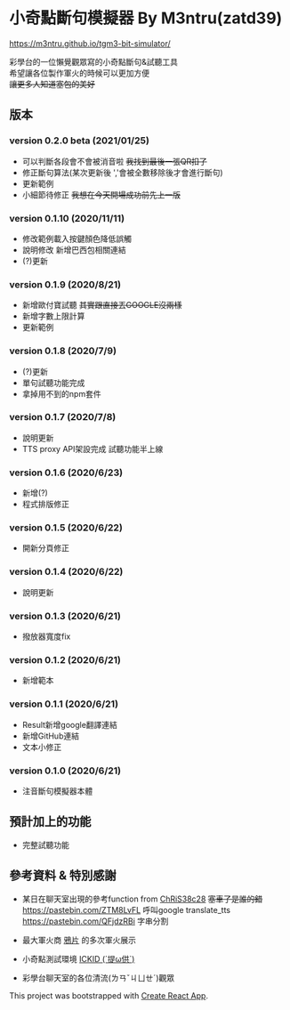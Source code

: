 # 小奇點斷句模擬器 By M3ntru(zatd39)

https://m3ntru.github.io/tgm3-bit-simulator/

彩學台的一位懶覺觀眾寫的小奇點斷句&試聽工具  
希望讓各位製作軍火的時候可以更加方便  
~~讓更多人知道塞包的美好~~

## 版本

### version 0.2.0 beta (2021/01/25)
- 可以判斷各段會不會被消音啦 ~~我找到最後一張QR扣了~~ 
- 修正斷句算法(某次更新後 ','會被全數移除後才會進行斷句)
- 更新範例
- 小細節待修正 ~~我想在今天開場成功前先上一版~~

### version 0.1.10 (2020/11/11)
- 修改範例載入按鍵顏色降低誤觸
- 說明修改 新增巴西包相關連結
- (?)更新

### version 0.1.9 (2020/8/21)
- 新增歐付寶試聽 ~~其實跟直接丟GOOGLE沒兩樣~~
- 新增字數上限計算
- 更新範例

### version 0.1.8 (2020/7/9)
- (?)更新
- 單句試聽功能完成
- 拿掉用不到的npm套件

### version 0.1.7 (2020/7/8)
- 說明更新
- TTS proxy API架設完成 試聽功能半上線

### version 0.1.6 (2020/6/23)
- 新增(?)
- 程式排版修正

### version 0.1.5 (2020/6/22)
- 開新分頁修正

### version 0.1.4 (2020/6/22)
- 說明更新

### version 0.1.3 (2020/6/21)
- 撥放器寬度fix

### version 0.1.2 (2020/6/21)
- 新增範本

### version 0.1.1 (2020/6/21)
- Result新增google翻譯連結
- 新增GitHub連結
- 文本小修正

### version 0.1.0 (2020/6/21)
- 注音斷句模擬器本體

## 預計加上的功能
- 完整試聽功能

## 參考資料 & 特別感謝

- 某日在聊天室出現的參考function from [ChRiS38c28](https://github.com/crs38c28) ~~塞車了是誰的錯~~  
https://pastebin.com/ZTM8LvFL 呼叫google translate_tts  
https://pastebin.com/QFjdzRBi 字串分割  


- 最大軍火商 [鴉片](https://www.twitch.tv/append) 的多次軍火展示

- 小奇點測試環境 [ICKID (´提ω供`)](https://www.twitch.tv/ickid) 

- 彩學台聊天室的各位清流(ㄌㄢˇㄐㄩㄝˊ)觀眾

This project was bootstrapped with [Create React App](https://github.com/facebook/create-react-app).